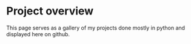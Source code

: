 Project overview
================

This page serves as a gallery of my projects done mostly in python and displayed here on github.